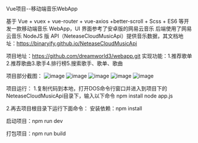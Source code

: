 Vue项目--移动端音乐WebApp

基于 Vue + vuex + vue-router + vue-axios +better-scroll + Scss + ES6 等开发一款移动端音乐 WebApp，UI 界面参考了安卓版的网易云音乐
后端使用了网易云音乐 NodeJS 版 API（NeteaseCloudMusicApi）提供音乐数据，其文档地址：https://binaryify.github.io/NeteaseCloudMusicApi

项目地址：https://github.com/dreamworld3/webapp.git
实现功能：1.推荐歌单2.推荐歌曲3.歌手4.排行榜5.搜索歌手、歌单、歌曲

项目部分截图：
![image](https://github.com/dreamworld3/webapp/raw/master/Screenshots/1.jpg)
![image](https://github.com/dreamworld3/webapp/raw/master/Screenshots/2.jpg)
![image](https://github.com/dreamworld3/webapp/raw/master/Screenshots/3.jpg)
![image](https://github.com/dreamworld3/webapp/raw/master/Screenshots/4.jpg)
![image](https://github.com/dreamworld3/webapp/raw/master/Screenshots/5.jpg)

项目运行：
1.复制代码到本地，打开DOS命令行窗口并进入到项目下的NeteaseCloudMusicApi目录下，输入以下命令
 npm install
 node app.js


2.再去项目根目录下运行下面命令：
安装依赖：npm install

启动项目：npm run dev

打包项目：npm run build

